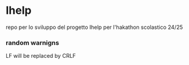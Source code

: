 # Ihelp
repo per lo sviluppo del progetto Ihelp per l'hakathon scolastico 24/25

### random warnigns
 LF will be replaced by CRLF